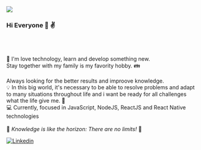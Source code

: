 <img hight="auto" src="./Jeff.gif">

 
### Hi Everyone :wave: :v:
<br/>

<br/> :green_heart: I'm love technology, learn and develop something new.
<br/> Stay together with my family is my favority hobby.  :family:
<br/>
<br/> Always looking for the better results and improove knowledge.
<br/> :bulb: In this big world, it's necessary to be able to resolve problems and adapt to many situations throughout life and i want be ready for all challenges what the life give me. :running:
<br/> :computer: Currently, focused in JavaScript, NodeJS, ReactJS and React Native technologies
<br/>
<br/> :book: _Knowledge is like the horizon: There are no limits!_ :rocket: 
<br/>

[![Linkedin](https://img.shields.io/badge/-JeffersonSilva-blue?style=flat-square&logo=Linkedin&logoColor=white&link=https://www.linkedin.com/in/jefferson-da-silva-souza-3b985466/)](https://www.linkedin.com/in/jefferson-da-silva-souza-3b985466/)
